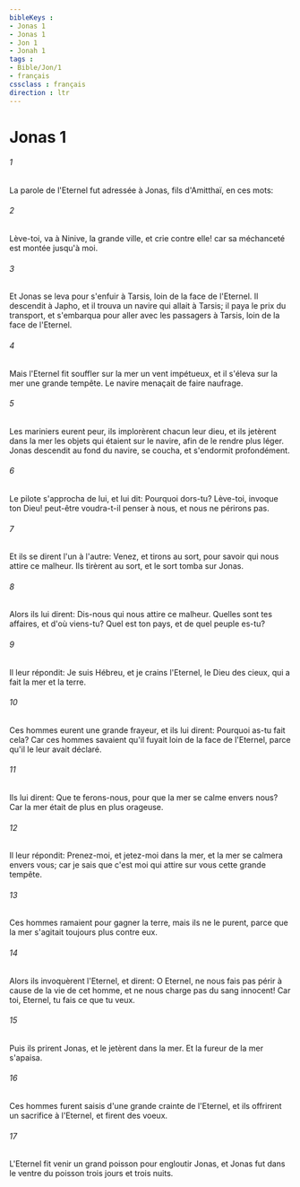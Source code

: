 ```yaml
---
bibleKeys : 
- Jonas 1
- Jonas 1
- Jon 1
- Jonah 1
tags : 
- Bible/Jon/1
- français
cssclass : français
direction : ltr
---
```


# Jonas 1

###### 1
La parole de l'Eternel fut adressée à Jonas, fils d'Amitthaï, en ces mots:
###### 2
Lève-toi, va à Ninive, la grande ville, et crie contre elle! car sa méchanceté est montée jusqu'à moi.
###### 3
Et Jonas se leva pour s'enfuir à Tarsis, loin de la face de l'Eternel. Il descendit à Japho, et il trouva un navire qui allait à Tarsis; il paya le prix du transport, et s'embarqua pour aller avec les passagers à Tarsis, loin de la face de l'Eternel.
###### 4
Mais l'Eternel fit souffler sur la mer un vent impétueux, et il s'éleva sur la mer une grande tempête. Le navire menaçait de faire naufrage.
###### 5
Les mariniers eurent peur, ils implorèrent chacun leur dieu, et ils jetèrent dans la mer les objets qui étaient sur le navire, afin de le rendre plus léger. Jonas descendit au fond du navire, se coucha, et s'endormit profondément.
###### 6
Le pilote s'approcha de lui, et lui dit: Pourquoi dors-tu? Lève-toi, invoque ton Dieu! peut-être voudra-t-il penser à nous, et nous ne périrons pas.
###### 7
Et ils se dirent l'un à l'autre: Venez, et tirons au sort, pour savoir qui nous attire ce malheur. Ils tirèrent au sort, et le sort tomba sur Jonas.
###### 8
Alors ils lui dirent: Dis-nous qui nous attire ce malheur. Quelles sont tes affaires, et d'où viens-tu? Quel est ton pays, et de quel peuple es-tu?
###### 9
Il leur répondit: Je suis Hébreu, et je crains l'Eternel, le Dieu des cieux, qui a fait la mer et la terre.
###### 10
Ces hommes eurent une grande frayeur, et ils lui dirent: Pourquoi as-tu fait cela? Car ces hommes savaient qu'il fuyait loin de la face de l'Eternel, parce qu'il le leur avait déclaré.
###### 11
Ils lui dirent: Que te ferons-nous, pour que la mer se calme envers nous? Car la mer était de plus en plus orageuse.
###### 12
Il leur répondit: Prenez-moi, et jetez-moi dans la mer, et la mer se calmera envers vous; car je sais que c'est moi qui attire sur vous cette grande tempête.
###### 13
Ces hommes ramaient pour gagner la terre, mais ils ne le purent, parce que la mer s'agitait toujours plus contre eux.
###### 14
Alors ils invoquèrent l'Eternel, et dirent: O Eternel, ne nous fais pas périr à cause de la vie de cet homme, et ne nous charge pas du sang innocent! Car toi, Eternel, tu fais ce que tu veux.
###### 15
Puis ils prirent Jonas, et le jetèrent dans la mer. Et la fureur de la mer s'apaisa.
###### 16
Ces hommes furent saisis d'une grande crainte de l'Eternel, et ils offrirent un sacrifice à l'Eternel, et firent des voeux.
###### 17
L'Eternel fit venir un grand poisson pour engloutir Jonas, et Jonas fut dans le ventre du poisson trois jours et trois nuits.
